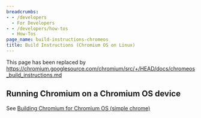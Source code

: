 ```yaml
---
breadcrumbs:
- - /developers
  - For Developers
- - /developers/how-tos
  - How-Tos
page_name: build-instructions-chromeos
title: Build Instructions (Chromium OS on Linux)
---
```


This page has been replaced by
<https://chromium.googlesource.com/chromium/src/+/HEAD/docs/chromeos_build_instructions.md>

## Running Chromium on a Chromium OS device

See [Building Chromium for Chromium OS (simple
chrome)](http://www.chromium.org/chromium-os/how-tos-and-troubleshooting/building-chromium-browser)
